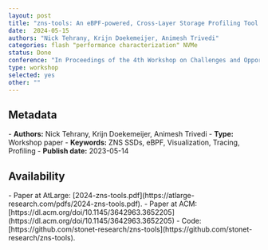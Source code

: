 ```yaml
---
layout: post
title: "zns-tools: An eBPF-powered, Cross-Layer Storage Profiling Tool for NVMe ZNS SSDs"
date:  2024-05-15
authors: "Nick Tehrany, Krijn Doekemeijer, Animesh Trivedi"
categories: flash "performance characterization" NVMe
status: Done
conference: "In Proceedings of the 4th Workshop on Challenges and Opportunities of Efficient and Performant Storage Systems (CHEOPS'24)"
type: workshop
selected: yes
other: ""
---
```


<h2>Metadata</h2>
- <b>Authors:</b> Nick Tehrany, Krijn Doekemeijer, Animesh Trivedi
- <b>Type:</b> Workshop paper
- <b>Keywords:</b> ZNS SSDs, eBPF, Visualization, Tracing, Profiling
- <b>Publish date:</b> 2023-05-14

<h2>Availability</h2>
- Paper at AtLarge: [2024-zns-tools.pdf](https://atlarge-research.com/pdfs/2024-zns-tools.pdf).
- Paper at ACM: [https://dl.acm.org/doi/10.1145/3642963.3652205](https://dl.acm.org/doi/10.1145/3642963.3652205)
- Code: [https://github.com/stonet-research/zns-tools](https://github.com/stonet-research/zns-tools).
